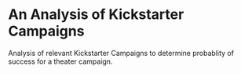 # An Analysis of Kickstarter Campaigns
Analysis of relevant Kickstarter Campaigns to determine probablity of success for a theater campaign.

